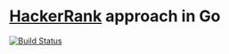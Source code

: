 [HackerRank](https://www.hackerrank.com/) approach in Go
================================================================================

[![Build Status](https://travis-ci.org/leeychee/hackerrank.svg?branch=master)](https://travis-ci.org/leeychee/hackerrank)